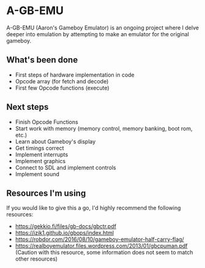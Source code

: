 # A-GB-EMU

A-GB-EMU (Aaron's Gameboy Emulator) is an ongoing project where I delve deeper into emulation by attempting to make an emulator for the original gameboy.

## What's been done

-   First steps of hardware implementation in code
-   Opcode array (for fetch and decode)
-   First few Opcode functions (execute)

## Next steps

-   Finish Opcode Functions
-   Start work with memory (memory control, memory banking, boot rom, etc.)
-   Learn about Gameboy's display
-   Get timings correct
-   Implement interrupts
-   Implement graphics
-   Connect to SDL and implement controls
-   Implement sound

## Resources I'm using

If you would like to give this a go, I'd highly recommend the following resources:

-   https://gekkio.fi/files/gb-docs/gbctr.pdf
-   https://izik1.github.io/gbops/index.html
-   https://robdor.com/2016/08/10/gameboy-emulator-half-carry-flag/
-   https://realboyemulator.files.wordpress.com/2013/01/gbcpuman.pdf (Caution with this resource, some information does not seem to match other resources)
